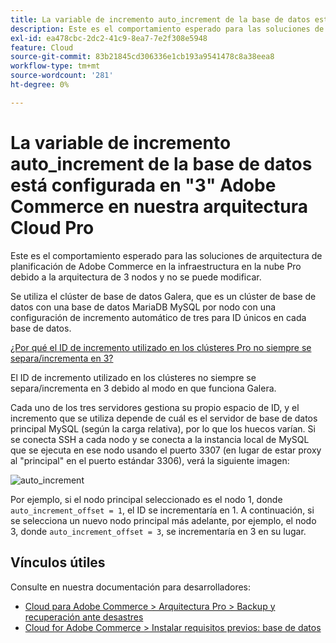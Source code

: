 ```yaml
---
title: La variable de incremento auto_increment de la base de datos está configurada en "3" Adobe Commerce en nuestra arquitectura Cloud Pro
description: Este es el comportamiento esperado para las soluciones de arquitectura de planificación de Adobe Commerce en la infraestructura en la nube Pro debido a la arquitectura de 3 nodos y no se puede modificar.
exl-id: ea478cbc-2dc2-41c9-8ea7-7e2f308e5948
feature: Cloud
source-git-commit: 83b21845cd306336e1cb193a9541478c8a38eea8
workflow-type: tm+mt
source-wordcount: '281'
ht-degree: 0%

---
```


# La variable de incremento auto_increment de la base de datos está configurada en &quot;3&quot; Adobe Commerce en nuestra arquitectura Cloud Pro

Este es el comportamiento esperado para las soluciones de arquitectura de planificación de Adobe Commerce en la infraestructura en la nube Pro debido a la arquitectura de 3 nodos y no se puede modificar.

Se utiliza el clúster de base de datos Galera, que es un clúster de base de datos con una base de datos MariaDB MySQL por nodo con una configuración de incremento automático de tres para ID únicos en cada base de datos.

<u>¿Por qué el ID de incremento utilizado en los clústeres Pro no siempre se separa/incrementa en 3?</u>

El ID de incremento utilizado en los clústeres no siempre se separa/incrementa en 3 debido al modo en que funciona Galera.

Cada uno de los tres servidores gestiona su propio espacio de ID, y el incremento que se utiliza depende de cuál es el servidor de base de datos principal MySQL (según la carga relativa), por lo que los huecos varían.
Si se conecta SSH a cada nodo y se conecta a la instancia local de MySQL que se ejecuta en ese nodo usando el puerto 3307 (en lugar de estar proxy al &quot;principal&quot; en el puerto estándar 3306), verá la siguiente imagen:

![auto_increment](assets/auto_increment_id.png)

Por ejemplo, si el nodo principal seleccionado es el nodo 1, donde `auto_increment_offset = 1`, el ID se incrementaría en 1. A continuación, si se selecciona un nuevo nodo principal más adelante, por ejemplo, el nodo 3, donde `auto_increment_offset = 3`, se incrementaría en 3 en su lugar.

## Vínculos útiles

Consulte en nuestra documentación para desarrolladores:

* [Cloud para Adobe Commerce > Arquitectura Pro > Backup y recuperación ante desastres](https://devdocs.magento.com/cloud/architecture/pro-architecture.html#backup-and-disaster-recovery)
* [Cloud for Adobe Commerce > Instalar requisitos previos: base de datos](https://devdocs.magento.com/cloud/before/before-workspace-magento-prereqs.html#database)
